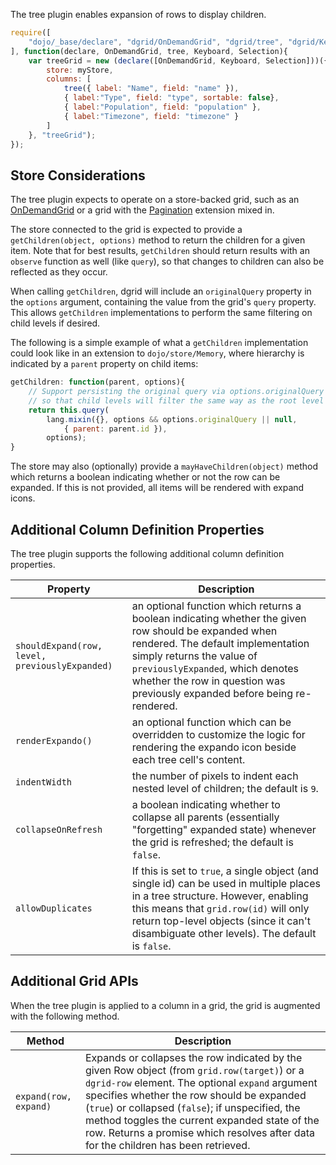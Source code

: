 The tree plugin enables expansion of rows to display children. 

```js
require([
    "dojo/_base/declare", "dgrid/OnDemandGrid", "dgrid/tree", "dgrid/Keyboard", "dgrid/Selection"
], function(declare, OnDemandGrid, tree, Keyboard, Selection){
    var treeGrid = new (declare([OnDemandGrid, Keyboard, Selection]))({
        store: myStore,
        columns: [
            tree({ label: "Name", field: "name" }),
            { label:"Type", field: "type", sortable: false},
            { label:"Population", field: "population" },
            { label:"Timezone", field: "timezone" }
        ]
    }, "treeGrid");
});
```

## Store Considerations

The tree plugin expects to operate on a store-backed grid, such as an
[OnDemandGrid](../core-components/OnDemandList-and-OnDemandGrid.md#ondemandgrid) or a grid with the [Pagination](../extensions/Pagination.md)
extension mixed in.

The store connected to the grid is expected to provide a `getChildren(object, options)`
method to return the children for a given item. Note that for best results,
`getChildren` should return results with an `observe` function as well
(like `query`), so that changes to children can also be reflected as they occur.

When calling `getChildren`, dgrid will include an `originalQuery` property in
the `options` argument, containing the value from the grid's `query` property.
This allows `getChildren` implementations to perform the same filtering on
child levels if desired.

The following is a simple example of what a `getChildren` implementation could
look like in an extension to `dojo/store/Memory`, where hierarchy is indicated
by a `parent` property on child items:

```js
getChildren: function(parent, options){
    // Support persisting the original query via options.originalQuery
    // so that child levels will filter the same way as the root level
    return this.query(
        lang.mixin({}, options && options.originalQuery || null,
            { parent: parent.id }),
        options);
}
```

The store may also (optionally) provide a `mayHaveChildren(object)` method which
returns a boolean indicating whether or not the row can be expanded. If this
is not provided, all items will be rendered with expand icons.

## Additional Column Definition Properties

The tree plugin supports the following additional column definition properties.

Property | Description
-------- | -----------
`shouldExpand(row, level, previouslyExpanded)` | an optional function which returns a boolean indicating whether the given row should be expanded when rendered.  The default implementation simply returns the value of `previouslyExpanded`, which denotes whether the row in question was previously expanded before being re-rendered.
`renderExpando()` | an optional function which can be overridden to customize the logic for rendering the expando icon beside each tree cell's content.
`indentWidth` | the number of pixels to indent each nested level of children; the default is `9`.
`collapseOnRefresh` | a boolean indicating whether to collapse all parents (essentially "forgetting" expanded state) whenever the grid is refreshed; the default is `false`.
`allowDuplicates` | If this is set to `true`, a single object (and single id) can be used in multiple places in a tree structure. However, enabling this means that `grid.row(id)` will only return top-level objects (since it can't disambiguate other levels). The default is `false`.

## Additional Grid APIs

When the tree plugin is applied to a column in a grid, the grid is augmented with
the following method.

Method | Description
------ | -----------
`expand(row, expand)` | Expands or collapses the row indicated by the given Row object (from `grid.row(target)`) or a `dgrid-row` element. The optional `expand` argument specifies whether the row should be expanded (`true`) or collapsed (`false`); if unspecified, the method toggles the current expanded state of the row.  Returns a promise which resolves after data for the children has been retrieved.